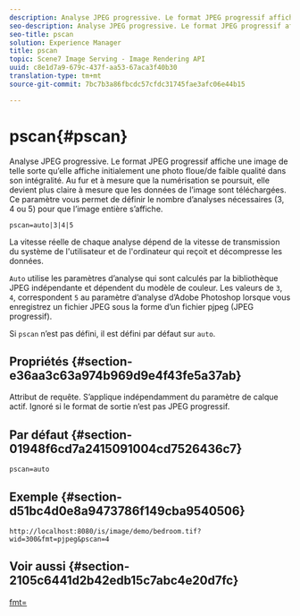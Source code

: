 ```yaml
---
description: Analyse JPEG progressive. Le format JPEG progressif affiche une image de telle sorte qu’elle affiche initialement une photo floue/de faible qualité dans son intégralité. Au fur et à mesure que la numérisation se poursuit, elle devient plus claire à mesure que les données de l’image sont téléchargées. Ce paramètre vous permet de définir le nombre d’analyses nécessaires (3, 4 ou 5) pour que l’image entière s’affiche.
seo-description: Analyse JPEG progressive. Le format JPEG progressif affiche une image de telle sorte qu’elle affiche initialement une photo floue/de faible qualité dans son intégralité. Au fur et à mesure que la numérisation se poursuit, elle devient plus claire à mesure que les données de l’image sont téléchargées. Ce paramètre vous permet de définir le nombre d’analyses nécessaires (3, 4 ou 5) pour que l’image entière s’affiche.
seo-title: pscan
solution: Experience Manager
title: pscan
topic: Scene7 Image Serving - Image Rendering API
uuid: c8e1d7a9-679c-437f-aa53-67aca3f40b30
translation-type: tm+mt
source-git-commit: 7bc7b3a86fbcdc57cfdc31745fae3afc06e44b15

---
```



# pscan{#pscan}

Analyse JPEG progressive. Le format JPEG progressif affiche une image de telle sorte qu’elle affiche initialement une photo floue/de faible qualité dans son intégralité. Au fur et à mesure que la numérisation se poursuit, elle devient plus claire à mesure que les données de l’image sont téléchargées. Ce paramètre vous permet de définir le nombre d’analyses nécessaires (3, 4 ou 5) pour que l’image entière s’affiche.

`pscan=auto|3|4|5`

La vitesse réelle de chaque analyse dépend de la vitesse de transmission du système de l&#39;utilisateur et de l&#39;ordinateur qui reçoit et décompresse les données.

`Auto` utilise les paramètres d’analyse qui sont calculés par la bibliothèque JPEG indépendante et dépendent du modèle de couleur. Les valeurs de `3`, `4`, correspondent `5` au paramètre d’analyse d’Adobe Photoshop lorsque vous enregistrez un fichier JPEG sous la forme d’un fichier pjpeg (JPEG progressif).

Si `pscan` n’est pas défini, il est défini par défaut sur `auto`.

## Propriétés {#section-e36aa3c63a974b969d9e4f43fe5a37ab}

Attribut de requête. S’applique indépendamment du paramètre de calque actif. Ignoré si le format de sortie n’est pas JPEG progressif.

## Par défaut {#section-01948f6cd7a2415091004cd7526436c7}

`pscan=auto`

## Exemple {#section-d51bc4d0e8a9473786f149cba9540506}

`http://localhost:8080/is/image/demo/bedroom.tif?wid=300&fmt=pjpeg&pscan=4`

## Voir aussi {#section-2105c6441d2b42edb15c7abc4e20d7fc}

[fmt=](../../../../../is-api/http-ref/image-serving-api-ref/c-http-protocol-reference/c-command-reference/r-is-http-fmt.md#reference-cdf10043423b45ba9fe15157fb3ae37a)
